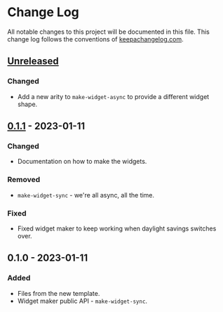 # Change Log
All notable changes to this project will be documented in this file. This change log follows the conventions of [keepachangelog.com](http://keepachangelog.com/).

## [Unreleased]
### Changed
- Add a new arity to `make-widget-async` to provide a different widget shape.

## [0.1.1] - 2023-01-11
### Changed
- Documentation on how to make the widgets.

### Removed
- `make-widget-sync` - we're all async, all the time.

### Fixed
- Fixed widget maker to keep working when daylight savings switches over.

## 0.1.0 - 2023-01-11
### Added
- Files from the new template.
- Widget maker public API - `make-widget-sync`.

[Unreleased]: https://sourcehost.site/your-name/ch04-fp/compare/0.1.1...HEAD
[0.1.1]: https://sourcehost.site/your-name/ch04-fp/compare/0.1.0...0.1.1
